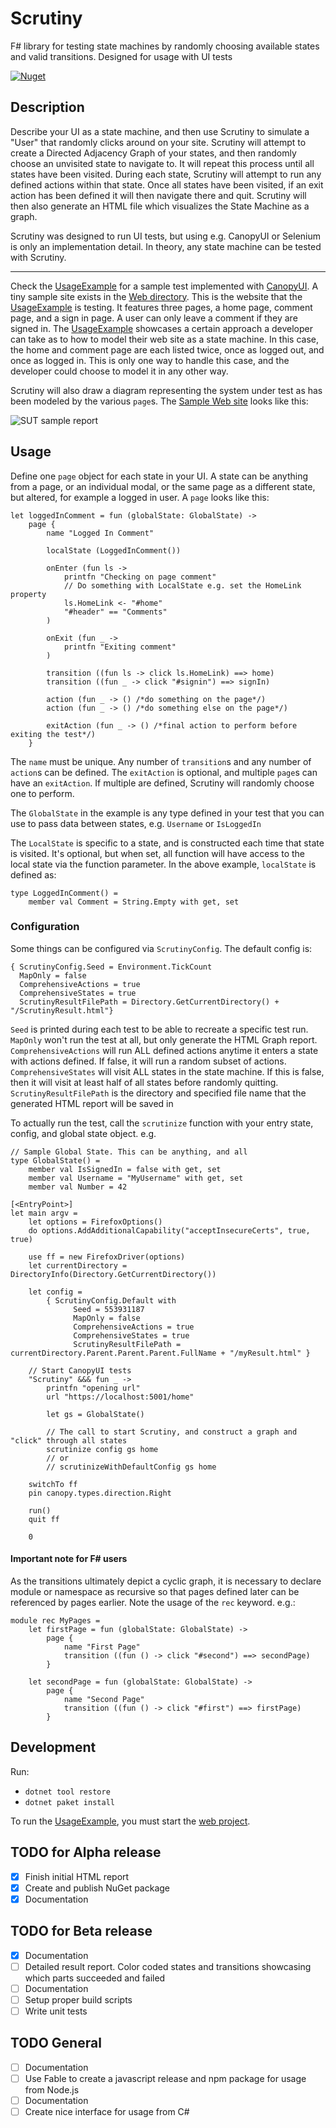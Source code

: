 # Scrutiny

F# library for testing state machines by randomly choosing available states and valid transitions. Designed for usage with UI tests

[![Nuget](https://img.shields.io/nuget/vpre/scrutiny?color=blue&style=for-the-badge)](https://www.nuget.org/packages/Scrutiny/)

## Description
Describe your UI as a state machine, and then use Scrutiny to simulate a "User" that randomly clicks around on your site.
Scrutiny will attempt to create a Directed Adjacency Graph of your states, and then randomly choose an unvisited state to navigate to.
It will repeat this process until all states have been visited.
During each state, Scrutiny will attempt to run any defined actions within that state.
Once all states have been visited, if an exit action has been defined it will then navigate there and quit.
Scrutiny will then also generate an HTML file which visualizes the State Machine as a graph.

Scrutiny was designed to run UI tests, but using e.g. CanopyUI or Selenium is only an implementation detail. In theory, any state machine can be tested with Scrutiny.

---

Check the [UsageExample](tests/UsageExample) for a sample test implemented with [CanopyUI](https://github.com/lefthandedgoat/canopy).
A tiny sample site exists in the [Web directory](tests/Web). This is the website that the [UsageExample](tests/UsageExample) is testing. It features three pages, a home page, comment page, and a sign in page. A user can only leave a comment if they are signed in.
The [UsageExample](tests/UsageExample) showcases a certain approach a developer can take as to how to model their web site as a state machine. In this case, the home and comment page are each listed twice, once as logged out, and once as logged in.
This is only one way to handle this case, and the developer could choose to model it in any other way.

Scrutiny will also draw a diagram representing the system under test as has been modeled by the various `page`s. The [Sample Web site](tests/Web) looks like this:

![SUT sample report](images/SampleWebsiteReport.png)

## Usage
Define one `page` object for each state in your UI. A state can be anything from a page, or an individual modal, or the same page as a different state, but altered, for example a logged in user.
A `page` looks like this:

    let loggedInComment = fun (globalState: GlobalState) ->
        page {
            name "Logged In Comment"

            localState (LoggedInComment())

            onEnter (fun ls ->
                printfn "Checking on page comment"
                // Do something with LocalState e.g. set the HomeLink property
                ls.HomeLink <- "#home"
                "#header" == "Comments"
            )

            onExit (fun _ ->
                printfn "Exiting comment"
            )

            transition ((fun ls -> click ls.HomeLink) ==> home)
            transition ((fun _ -> click "#signin") ==> signIn)

            action (fun _ -> () /*do something on the page*/)
            action (fun _ -> () /*do something else on the page*/)

            exitAction (fun _ -> () /*final action to perform before exiting the test*/)
        }

The `name` must be unique. Any number of `transition`s and any number of `action`s can be defined.
The `exitAction` is optional, and multiple `page`s can have an `exitAction`. If multiple are defined, Scrutiny will randomly choose one to perform.

The `GlobalState` in the example is any type defined in your test that you can use to pass data between states, e.g. `Username` or `IsLoggedIn`

The `LocalState` is specific to a state, and is constructed each time that state is visited. It's optional, but when set, all function will have access to the local state via the function parameter. In the above example, `localState` is defined as:

    type LoggedInComment() =
        member val Comment = String.Empty with get, set


### Configuration
Some things can be configured via `ScrutinyConfig`. The default config is:

    { ScrutinyConfig.Seed = Environment.TickCount
      MapOnly = false
      ComprehensiveActions = true
      ComprehensiveStates = true
      ScrutinyResultFilePath = Directory.GetCurrentDirectory() + "/ScrutinyResult.html"}

`Seed` is printed during each test to be able to recreate a specific test run.
`MapOnly` won't run the test at all, but only generate the HTML Graph report.
`ComprehensiveActions` will run ALL defined actions anytime it enters a state with actions defined. If false, it will run a random subset of actions.
`ComprehensiveStates` will visit ALL states in the state machine. If this is false, then it will visit at least half of all states before randomly quitting.
`ScrutinyResultFilePath` is the directory and specified file name that the generated HTML report will be saved in

To actually run the test, call the `scrutinize` function with your entry state, config, and global state object. e.g.


    // Sample Global State. This can be anything, and all
    type GlobalState() =
        member val IsSignedIn = false with get, set
        member val Username = "MyUsername" with get, set
        member val Number = 42

    [<EntryPoint>]
    let main argv =
        let options = FirefoxOptions()
        do options.AddAdditionalCapability("acceptInsecureCerts", true, true)

        use ff = new FirefoxDriver(options)
        let currentDirectory = DirectoryInfo(Directory.GetCurrentDirectory())

        let config =
            { ScrutinyConfig.Default with
                  Seed = 553931187
                  MapOnly = false
                  ComprehensiveActions = true
                  ComprehensiveStates = true
                  ScrutinyResultFilePath = currentDirectory.Parent.Parent.Parent.FullName + "/myResult.html" }

        // Start CanopyUI tests
        "Scrutiny" &&& fun _ ->
            printfn "opening url"
            url "https://localhost:5001/home"

            let gs = GlobalState()

            // The call to start Scrutiny, and construct a graph and "click" through all states
            scrutinize config gs home
            // or
            // scrutinizeWithDefaultConfig gs home

        switchTo ff
        pin canopy.types.direction.Right

        run()
        quit ff

        0

#### Important note for F# users
As the transitions ultimately depict a cyclic graph, it is necessary to declare module or namespace as recursive so that pages defined later can be referenced by pages earlier. Note the usage of the `rec` keyword.
e.g.:

    module rec MyPages =
        let firstPage = fun (globalState: GlobalState) ->
            page {
                name "First Page"
                transition ((fun () -> click "#second") ==> secondPage)
            }

        let secondPage = fun (globalState: GlobalState) ->
            page {
                name "Second Page"
                transition ((fun () -> click "#first") ==> firstPage)
            }

## Development
Run:
* `dotnet tool restore`
* `dotnet paket install`

To run the [UsageExample](tests/UsageExample), you must start the [web project](tests/Web).

## TODO for Alpha release
- [x] Finish initial HTML report
- [x] Create and publish NuGet package
- [x] Documentation

## TODO for Beta release
- [x] Documentation
- [ ] Detailed result report. Color coded states and transitions showcasing which parts succeeded and failed
- [ ] Documentation
- [ ] Setup proper build scripts
- [ ] Write unit tests

## TODO General
- [ ] Documentation
- [ ] Use Fable to create a javascript release and npm package for usage from Node.js
- [ ] Documentation
- [ ] Create nice interface for usage from C#
